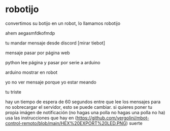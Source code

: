 # robotijo
convertimos su botijo en un robot, lo llamamos robotijo


ahem aegasmfdkofmdp

tu mandar mensaje desde discord [mirar tiebot]

mensaje pasar por página web

python lee página y pasar por serie a arduino

arduino mostrar en  robot

yo no ver mensaje porque yo estar meando

tu triste


hay un tiempo de espera de 60 segundos entre que lee los mensajes para no sobrecargar el servidor, esto se puede cambiar. si quieres poner tu propia imágen de notificación (no hagas una polla no hagas una polla no ha) usa las instrucciones que hay en (https://github.com/vergolini/mbot-control-remoto/blob/main/HEX%20EXPORT%20LED.PNG)
suerte
